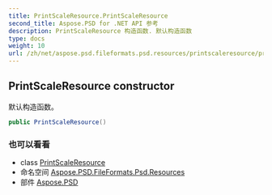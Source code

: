```yaml
---
title: PrintScaleResource.PrintScaleResource
second_title: Aspose.PSD for .NET API 参考
description: PrintScaleResource 构造函数. 默认构造函数
type: docs
weight: 10
url: /zh/net/aspose.psd.fileformats.psd.resources/printscaleresource/printscaleresource/
---
```

## PrintScaleResource constructor

默认构造函数。

```csharp
public PrintScaleResource()
```

### 也可以看看

* class [PrintScaleResource](../)
* 命名空间 [Aspose.PSD.FileFormats.Psd.Resources](../../printscaleresource/)
* 部件 [Aspose.PSD](../../../)


